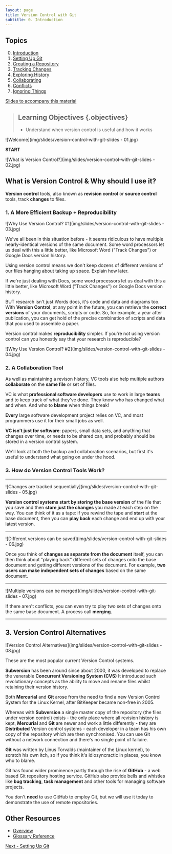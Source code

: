```yaml
---
layout: page
title: Version Control with Git
subtitle: 0. Introduction
---
```

## Topics

0.  [Introduction](index.html)
1.  [Setting Up Git](01-setup.html)
2.  [Creating a Repository](02-create.html)
3.  [Tracking Changes](03-changes.html)
4.  [Exploring History](04-history.html)
5.  [Collaborating](05-collab.html)
6.  [Conflicts](06-conflict.html)
7.  [Ignoring Things](07-ignore.html)

[Slides to accompany this material](version-control-with-git-slides.pdf)

> ## Learning Objectives {.objectives}
>
> *   Understand when version control is useful and how it works

![Welcome](img/slides/version-control-with-git-slides - 01.jpg)

**START**

![What is Version Control?](img/slides/version-control-with-git-slides - 02.jpg)

## What is Version Control & Why should I use it? ##

**Version control** tools, also known as **revision control** or **source control** tools, track **changes** to files.  

### 1. A More Efficient Backup + Reproducibility ###

![Why Use Version Control? #1](img/slides/version-control-with-git-slides - 03.jpg)

We've all been in this situation before - it seems ridiculous to have multiple nearly-identical versions of the same document. Some word processors let us deal with this a little better, like Microsoft Word ("Track Changes") or Google Docs version history.

Using version control means we don't keep dozens of different versions of our files hanging about taking up space.  Explain how later.

If we're just dealing with Docs, some word processors let us deal with this a little better, like Microsoft Word ("Track Changes") or Google Docs version history.

BUT research isn't just Words docs, it's code and data and diagrams too.  With **Version Control**, at any point in the future, you can retrieve the **correct versions** of your documents, scripts or code.  So, for example, a year after publication, you can get hold of the precise combination of scripts and data that you used to assemble a paper.  

Version control makes **reproducibility** simpler. If you're not using version control can you honestly say that your research is reproducible?

![Why Use Version Control? #2](img/slides/version-control-with-git-slides - 04.jpg)

### 2. A Collaboration Tool ###

As well as maintaining a revison history, VC tools also help multiple authors **collaborate** on the **same file** or set of files.

VC is what **professional software developers** use to work in large **teams** and to keep track of what they've done.  They know who has changed what and when.  And who to **blame** when things break!

**Every** large software development project relies on VC, and most programmers use it for their small jobs as well.

**VC isn't just for software**: papers, small data sets, and anything that changes over time, or needs to be shared can, and probably should be stored in a version control system.

We'll look at both the backup and collaboration scenarios, but first it's useful to understand what going on under the hood.

### 3. How do Version Control Tools Work? ###

---------------------------------------------------------------

![Changes are tracked sequentially](img/slides/version-control-with-git-slides - 05.jpg)

**Version control systems start by storing the base version** of the file that you save and then **store just the changes** you made at each step on the way. You can think of it as a tape: if you rewind the tape and **start** at the base document, then you can **play back** each change and end up with your latest version.


---------------------------------------------------------------


![Different versions can be saved](img/slides/version-control-with-git-slides - 06.jpg)

Once you think of **changes as separate from the document** itself, you can then think about "playing back" different sets of changes onto the base document and getting different versions of the document. For example, **two users can make independent sets of changes** based on the same document.



---------------------------------------------------------------

![Multiple versions can be merged](img/slides/version-control-with-git-slides - 07.jpg)

If there aren't conflicts, you can even try to play two sets of changes onto the same base document.  A process call **merging**.


---------------------------------------------------------------
## 3. Version Control Alternatives ##

![Version Control Alternatives](img/slides/version-control-with-git-slides - 08.jpg)

These are the most popular current Version Control systems.  

**Subversion** has been around since about 2000, it was developed to replace the venerable **Concurrent Versioning System (CVS)** It introduced such revolutionary concepts as the ability to move and rename files whilst retaining their version history.

Both **Mercurial** and **Git** arose from the need to find a new Version Control System for the Linux Kernel, after BitKeeper became non-free in 2005. 

Whereas with **Subversion** a single master copy of the repository (the files under version control) exists - the only place where all revision history is kept,  **Mercurial** and **Git** are newer and work a little differently - they are **Distributed** Version control systems - each developer in a team has his own copy of the repository which are then synchronised.  You can use Git without a network connection and there's no single point of failuire.

**Git** was written by Linus Torvalds (maintainer of the Linux kernel), to scratch his own itch, so if you think it's idiosyncractic in places, you know who to blame.

Git has found wider prominence partly through the rise of **GitHub** - a web based Git repository hosting service.  GitHub also provide bells and whistles like **bug tracking**, **task management** and other tools for managing software projects.

You don't **need** to use GitHub to employ Git, but we will use it today to demonstrate the use of remote repositories.

## Other Resources

* [Overview](version-control-with-git-slides.odp)
* [Glossary Reference](reference.html)

[Next -  Setting Up Git ](01-setup.html)
